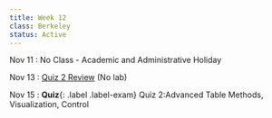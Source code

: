 ```yaml
---
title: Week 12 
class: Berkeley
status: Active
---
```


Nov 11
: No Class - Academic and Administrative Holiday

Nov 13
: [Quiz 2 Review](https://docs.google.com/presentation/d/1eKC-JC2Em5posA72vDfuStrSlhUe9x_cKeQeSJB3IJc/edit?usp=sharing) (No lab)

Nov 15
: **Quiz**{: .label .label-exam} Quiz 2:Advanced Table Methods, Visualization, Control 
